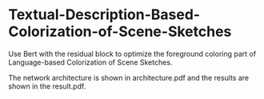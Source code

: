 # Textual-Description-Based-Colorization-of-Scene-Sketches

Use Bert with the residual block to optimize the foreground coloring part of Language-based Colorization of Scene Sketches.

The network architecture is shown in architecture.pdf and the results are shown in the result.pdf.
